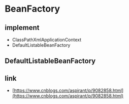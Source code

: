# BeanFactory

## implement

- ClassPathXmlApplicationContext
- DefaultListableBeanFactory

## DefaultListableBeanFactory

## link

- [https://www.cnblogs.com/aspirant/p/9082858.html](https://www.cnblogs.com/aspirant/p/9082858.html)
